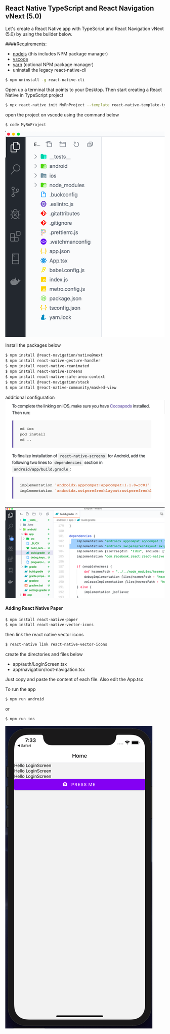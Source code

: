 ## React Native TypeScript and React Navigation vNext (5.0)

Let's create a React Native app with TypeScript and React Navigation vNext (5.0) by using the builder below.

####Requirements:
- [nodejs](https://nodejs.org/en/) (this includes NPM package manager)
- [vscode](https://code.visualstudio.com/)
- [yarn](https://yarnpkg.com/lang/en/) (optional NPM package manager)
- uninstall the legacy react-native-cli

```sh
$ npm uninstall -g react-native-cli
```
Open up a terminal that points to your Desktop.
Then start creating a React Native in TypeScript project
```sh
$ npx react-native init MyRnProject --template react-native-template-typescript@latest
```

open the project on vscode using the command below
```sh
$ code MyRnProject
```
![app](./assets/vscode.png)

Install the packages below
```sh
$ npm install @react-navigation/native@next
$ npm install react-native-gesture-handler
$ npm install react-native-reanimated
$ npm install react-native-screens
$ npm install react-native-safe-area-context
$ npm install @react-navigation/stack
$ npm install @react-native-community/masked-view
```
additional configuration
![app](./assets/ios-and-android-config.png)

![app](./assets/android.png)

#### Adding React Native Paper
```sh
$ npm install react-native-paper
$ npm install react-native-vector-icons
```
then link the react native vector icons
```sh
$ react-native link react-native-vector-icons
```

create the directories and files below
- app/auth/LoginScreen.tsx
- app/navigation/root-navigation.tsx 

Just copy and paste the content of each file. Also edit the App.tsx

To run the app
```sh
$ npm run android
```
or
```sh
$ npm run ios
```

![app](./assets/react-native-paper.png)

